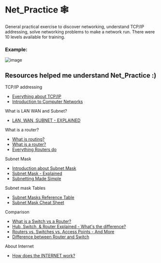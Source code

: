 # Net_Practice 🕸
General practical exercise to discover networking, understand TCP/IP addressing, solve networking problems to make a network run. There were 10 levels available for training.

### Example:
![image](https://user-images.githubusercontent.com/92129820/201529818-d72041d0-0e1f-4f1c-970c-0667c58946be.png)



## Resources helped me understand Net_Practice :)

TCP/IP addressing
- [Everything about TCP/IP](https://www.ibm.com/docs/en/aix/7.2?topic=protocol-tcpip-addressing)
- [Introduction to Computer Networks](https://www.youtube.com/watch?v=VwN91x5i25g&list=PLBlnK6fEyqRgMCUAG0XRw78UA8qnv6jEx)

What is LAN WAN and Subnet?
- [LAN, WAN, SUBNET - EXPLAINED](https://www.youtube.com/watch?v=NyZWSvSj8ek)

What is a router?
- [What is routing?](https://www.cloudflare.com/learning/network-layer/what-is-routing/)
- [What is a router?](https://www.cloudflare.com/learning/network-layer/what-is-a-router/)
- [Everything Routers do](https://www.youtube.com/watch?v=AzXys5kxpAM)

Subnet Mask
- [Introduction about Subnet Mask](https://avinetworks.com/glossary/subnet-mask/)
- [Subnet Mask - Explained](https://www.youtube.com/watch?v=s_Ntt6eTn94)
- [Subnetting Made Simple](https://www.youtube.com/watch?v=nFYilGQ-p-8)

Subnet mask Tables
- [Subnet Masks Reference Table](https://www.cloudaccess.net/cloud-control-panel-ccp/157-dns-management/322-subnet-masks-reference-table.html)
- [Subnet Mask Cheat Sheet](https://www.aelius.com/njh/subnet_sheet.html)

Comparison
- [What is a Switch vs a Router?](https://www.cisco.com/c/en/us/solutions/small-business/resource-center/networking/network-switch-vs-router.html)
- [Hub, Switch, & Router Explained - What's the difference?](https://www.youtube.com/watch?v=1z0ULvg_pW8)
- [Routers vs. Switches vs. Access Points - And More](https://www.youtube.com/watch?v=Vc16CCAAz7Q)
- [Difference between Router and Switch](https://www.youtube.com/watch?v=O5jAQwAN8mo)

About Internet
- [How does the INTERNET work?](https://www.youtube.com/watch?v=x3c1ih2NJEg)
